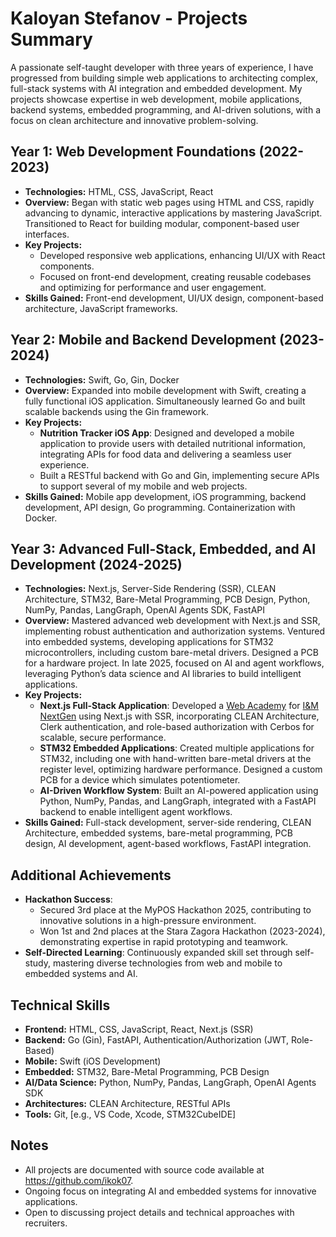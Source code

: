 # Kaloyan Stefanov - Projects Summary

A passionate self-taught developer with three years of experience, I have progressed from building simple web applications to architecting complex, full-stack systems with AI integration and embedded development. My projects showcase expertise in web development, mobile applications, backend systems, embedded programming, and AI-driven solutions, with a focus on clean architecture and innovative problem-solving.

## Year 1: Web Development Foundations (2022-2023)
- **Technologies:** HTML, CSS, JavaScript, React
- **Overview:** Began with static web pages using HTML and CSS, rapidly advancing to dynamic, interactive applications by mastering JavaScript. Transitioned to React for building modular, component-based user interfaces.
- **Key Projects:**
    - Developed responsive web applications, enhancing UI/UX with React components.
    - Focused on front-end development, creating reusable codebases and optimizing for performance and user engagement.
- **Skills Gained:** Front-end development, UI/UX design, component-based architecture, JavaScript frameworks.

## Year 2: Mobile and Backend Development (2023-2024)
- **Technologies:** Swift, Go, Gin, Docker
- **Overview:** Expanded into mobile development with Swift, creating a fully functional iOS application. Simultaneously learned Go and built scalable backends using the Gin framework.
- **Key Projects:**
    - **Nutrition Tracker iOS App**: Designed and developed a mobile application to provide users with detailed nutritional information, integrating APIs for food data and delivering a seamless user experience.
    - Built a RESTful backend with Go and Gin, implementing secure APIs to support several of my mobile and web projects.
- **Skills Gained:** Mobile app development, iOS programming, backend development, API design, Go programming. Containerization with Docker.

## Year 3: Advanced Full-Stack, Embedded, and AI Development (2024-2025)
- **Technologies:** Next.js, Server-Side Rendering (SSR), CLEAN Architecture, STM32, Bare-Metal Programming, PCB Design, Python, NumPy, Pandas, LangGraph, OpenAI Agents SDK, FastAPI
- **Overview:** Mastered advanced web development with Next.js and SSR, implementing robust authentication and authorization systems. Ventured into embedded systems, developing applications for STM32 microcontrollers, including custom bare-metal drivers. Designed a PCB for a hardware project. In late 2025, focused on AI and agent workflows, leveraging Python’s data science and AI libraries to build intelligent applications.
- **Key Projects:**
    - **Next.js Full-Stack Application**: Developed a [Web Academy](https://academy.imnextgen.bg) for [I&M NextGen](https://imnextgen.bg) using Next.js with SSR, incorporating CLEAN Architecture, Clerk authentication, and role-based authorization with Cerbos for scalable, secure performance.
    - **STM32 Embedded Applications**: Created multiple applications for STM32, including one with hand-written bare-metal drivers at the register level, optimizing hardware performance. Designed a custom PCB for a device which simulates potentiometer.
    - **AI-Driven Workflow System**: Built an AI-powered application using Python, NumPy, Pandas, and LangGraph, integrated with a FastAPI backend to enable intelligent agent workflows.
- **Skills Gained:** Full-stack development, server-side rendering, CLEAN Architecture, embedded systems, bare-metal programming, PCB design, AI development, agent-based workflows, FastAPI integration.

## Additional Achievements
- **Hackathon Success**:
    - Secured 3rd place at the MyPOS Hackathon 2025, contributing to innovative solutions in a high-pressure environment.
    - Won 1st and 2nd places at the Stara Zagora Hackathon (2023-2024), demonstrating expertise in rapid prototyping and teamwork.
- **Self-Directed Learning**: Continuously expanded skill set through self-study, mastering diverse technologies from web and mobile to embedded systems and AI.

## Technical Skills
- **Frontend:** HTML, CSS, JavaScript, React, Next.js (SSR)
- **Backend:** Go (Gin), FastAPI, Authentication/Authorization (JWT, Role-Based)
- **Mobile:** Swift (iOS Development)
- **Embedded:** STM32, Bare-Metal Programming, PCB Design
- **AI/Data Science:** Python, NumPy, Pandas, LangGraph, OpenAI Agents SDK
- **Architectures:** CLEAN Architecture, RESTful APIs
- **Tools:** Git, [e.g., VS Code, Xcode, STM32CubeIDE]

## Notes
- All projects are documented with source code available at https://github.com/ikok07.
- Ongoing focus on integrating AI and embedded systems for innovative applications.
- Open to discussing project details and technical approaches with recruiters.